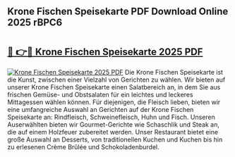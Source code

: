 ## Krone Fischen Speisekarte PDF Download Online 2025 rBPC6

# <h2><a href="http://gce9ac.nevu.top/?p=Krone+Fischen+Speisekarte">🔗 👉🔴 Krone Fischen Speisekarte 2025 PDF</a></h2>

[![Krone Fischen Speisekarte 2025 PDF](https://i.imgur.com/dBaPXMq.png)](http://gce9ac.nevu.top/?p=Krone+Fischen+Speisekarte)
Die Krone Fischen Speisekarte ist die Kunst, zwischen einer Vielzahl von Gerichten zu wählen. Wir bieten auf unserer Krone Fischen Speisekarte einen Salatbereich an, in dem Sie aus frischen Gemüse- und Obstsalaten für ein leichtes und leckeres Mittagessen wählen können. Für diejenigen, die Fleisch lieben, bieten wir eine umfangreiche Auswahl an Gerichten auf der Krone Fischen Speisekarte an: Rindfleisch, Schweinefleisch, Huhn und Fisch. Unseren Auserwählten bieten wir Gourmet-Gerichte wie Schaschlik und Steak an, die auf einem Holzfeuer zubereitet werden. Unser Restaurant bietet eine große Auswahl an Desserts, von traditionellen Kuchen und Kuchen bis hin zu erlesenen Crème Brûlée und Schokoladenburdel.
